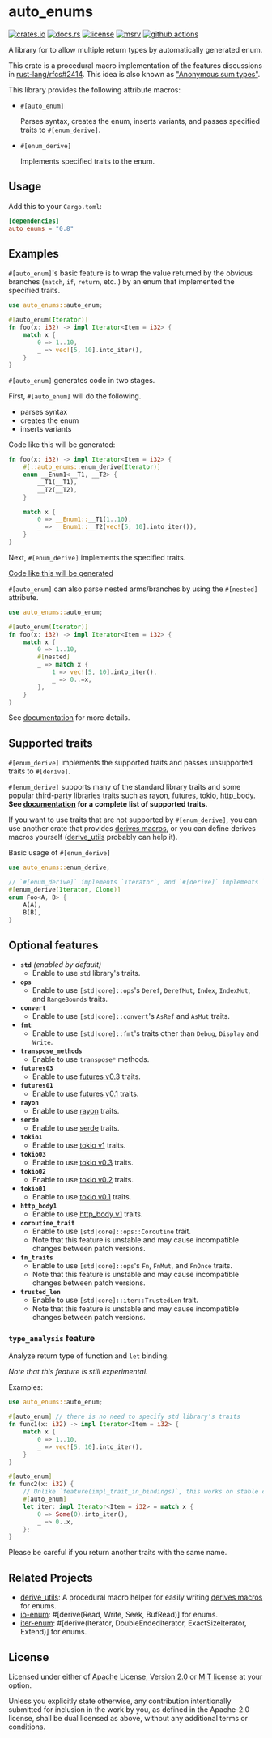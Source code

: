 # auto_enums

[![crates.io](https://img.shields.io/crates/v/auto_enums?style=flat-square&logo=rust)](https://crates.io/crates/auto_enums)
[![docs.rs](https://img.shields.io/badge/docs.rs-auto__enums-blue?style=flat-square&logo=docs.rs)](https://docs.rs/auto_enums)
[![license](https://img.shields.io/badge/license-Apache--2.0_OR_MIT-blue?style=flat-square)](#license)
[![msrv](https://img.shields.io/badge/msrv-1.56-blue?style=flat-square&logo=rust)](https://www.rust-lang.org)
[![github actions](https://img.shields.io/github/actions/workflow/status/taiki-e/auto_enums/ci.yml?branch=main&style=flat-square&logo=github)](https://github.com/taiki-e/auto_enums/actions)

A library for to allow multiple return types by automatically generated enum.

This crate is a procedural macro implementation of the features discussions
in [rust-lang/rfcs#2414]. This idea is also known as
["Anonymous sum types"][rust-lang/rfcs#294].

This library provides the following attribute macros:

- `#[auto_enum]`

  Parses syntax, creates the enum, inserts variants, and passes specified
  traits to `#[enum_derive]`.

- `#[enum_derive]`

  Implements specified traits to the enum.

## Usage

Add this to your `Cargo.toml`:

```toml
[dependencies]
auto_enums = "0.8"
```

## Examples

`#[auto_enum]`'s basic feature is to wrap the value returned by the obvious
branches (`match`, `if`, `return`, etc..) by an enum that implemented the
specified traits.

```rust
use auto_enums::auto_enum;

#[auto_enum(Iterator)]
fn foo(x: i32) -> impl Iterator<Item = i32> {
    match x {
        0 => 1..10,
        _ => vec![5, 10].into_iter(),
    }
}
```

`#[auto_enum]` generates code in two stages.

First, `#[auto_enum]` will do the following.

- parses syntax
- creates the enum
- inserts variants

Code like this will be generated:

```rust
fn foo(x: i32) -> impl Iterator<Item = i32> {
    #[::auto_enums::enum_derive(Iterator)]
    enum __Enum1<__T1, __T2> {
        __T1(__T1),
        __T2(__T2),
    }

    match x {
        0 => __Enum1::__T1(1..10),
        _ => __Enum1::__T2(vec![5, 10].into_iter()),
    }
}
```

Next, `#[enum_derive]` implements the specified traits.

[Code like this will be generated](tests/expand/enum_derive/example-1.expanded.rs)

`#[auto_enum]` can also parse nested arms/branches by using the `#[nested]`
attribute.

```rust
use auto_enums::auto_enum;

#[auto_enum(Iterator)]
fn foo(x: i32) -> impl Iterator<Item = i32> {
    match x {
        0 => 1..10,
        #[nested]
        _ => match x {
            1 => vec![5, 10].into_iter(),
            _ => 0..=x,
        },
    }
}
```

See [documentation](https://docs.rs/auto_enums) for more details.

## Supported traits

`#[enum_derive]` implements the supported traits and passes unsupported
traits to `#[derive]`.

`#[enum_derive]` supports many of the standard library traits and some popular
third-party libraries traits such as [rayon], [futures][futures03],
[tokio][tokio1], [http_body][http_body1]. **See [documentation](https://docs.rs/auto_enums/latest/auto_enums/#supported-traits) for a complete list of supported traits.**

If you want to use traits that are not supported by `#[enum_derive]`, you
can use another crate that provides [derives macros][proc-macro-derive], or
you can define derives macros yourself ([derive_utils] probably can help it).

Basic usage of `#[enum_derive]`

```rust
use auto_enums::enum_derive;

// `#[enum_derive]` implements `Iterator`, and `#[derive]` implements `Clone`.
#[enum_derive(Iterator, Clone)]
enum Foo<A, B> {
    A(A),
    B(B),
}
```

## Optional features

- **`std`** *(enabled by default)*
  - Enable to use `std` library's traits.
- **`ops`**
  - Enable to use `[std|core]::ops`'s `Deref`, `DerefMut`, `Index`, `IndexMut`, and `RangeBounds` traits.
- **`convert`**
  - Enable to use `[std|core]::convert`'s `AsRef` and `AsMut` traits.
- **`fmt`**
  - Enable to use `[std|core]::fmt`'s traits other than `Debug`, `Display` and `Write`.
- **`transpose_methods`**
  - Enable to use `transpose*` methods.
- **`futures03`**
  - Enable to use [futures v0.3][futures03] traits.
- **`futures01`**
  - Enable to use [futures v0.1][futures01] traits.
- **`rayon`**
  - Enable to use [rayon] traits.
- **`serde`**
  - Enable to use [serde] traits.
- **`tokio1`**
  - Enable to use [tokio v1][tokio1] traits.
- **`tokio03`**
  - Enable to use [tokio v0.3][tokio03] traits.
- **`tokio02`**
  - Enable to use [tokio v0.2][tokio02] traits.
- **`tokio01`**
  - Enable to use [tokio v0.1][tokio01] traits.
- **`http_body1`**
  - Enable to use [http_body v1][http_body1] traits.
- **`coroutine_trait`**
  - Enable to use `[std|core]::ops::Coroutine` trait.
  - Note that this feature is unstable and may cause incompatible changes between patch versions.
- **`fn_traits`**
  - Enable to use `[std|core]::ops`'s `Fn`, `FnMut`, and `FnOnce` traits.
  - Note that this feature is unstable and may cause incompatible changes between patch versions.
- **`trusted_len`**
  - Enable to use `[std|core]::iter::TrustedLen` trait.
  - Note that this feature is unstable and may cause incompatible changes between patch versions.

### `type_analysis` feature

Analyze return type of function and `let` binding.

*Note that this feature is still experimental.*

Examples:

```rust
use auto_enums::auto_enum;

#[auto_enum] // there is no need to specify std library's traits
fn func1(x: i32) -> impl Iterator<Item = i32> {
    match x {
        0 => 1..10,
        _ => vec![5, 10].into_iter(),
    }
}

#[auto_enum]
fn func2(x: i32) {
    // Unlike `feature(impl_trait_in_bindings)`, this works on stable compilers.
    #[auto_enum]
    let iter: impl Iterator<Item = i32> = match x {
        0 => Some(0).into_iter(),
        _ => 0..x,
    };
}
```

Please be careful if you return another traits with the same name.

## Related Projects

- [derive_utils]: A procedural macro helper for easily writing [derives macros][proc-macro-derive] for enums.
- [io-enum]: \#\[derive(Read, Write, Seek, BufRead)\] for enums.
- [iter-enum]: \#\[derive(Iterator, DoubleEndedIterator, ExactSizeIterator, Extend)\] for enums.

[derive_utils]: https://github.com/taiki-e/derive_utils
[futures01]: https://docs.rs/futures/0.1
[futures03]: https://docs.rs/futures/0.3
[io-enum]: https://github.com/taiki-e/io-enum
[iter-enum]: https://github.com/taiki-e/iter-enum
[proc-macro-derive]: https://doc.rust-lang.org/reference/procedural-macros.html#derive-macros
[rayon]: https://docs.rs/rayon/1
[rust-lang/rfcs#294]: https://github.com/rust-lang/rfcs/issues/294
[rust-lang/rfcs#2414]: https://github.com/rust-lang/rfcs/issues/2414
[serde]: https://docs.rs/serde/1
[tokio01]: https://docs.rs/tokio/0.1
[tokio02]: https://docs.rs/tokio/0.2
[tokio03]: https://docs.rs/tokio/0.3
[tokio1]: https://docs.rs/tokio/1
[http_body1]: https://docs.rs/http_body/1

## License

Licensed under either of [Apache License, Version 2.0](LICENSE-APACHE) or
[MIT license](LICENSE-MIT) at your option.

Unless you explicitly state otherwise, any contribution intentionally submitted
for inclusion in the work by you, as defined in the Apache-2.0 license, shall
be dual licensed as above, without any additional terms or conditions.
